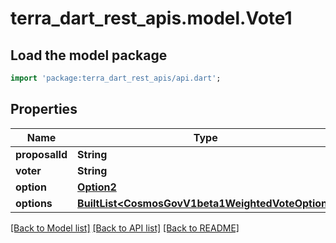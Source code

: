 # terra_dart_rest_apis.model.Vote1

## Load the model package
```dart
import 'package:terra_dart_rest_apis/api.dart';
```

## Properties
Name | Type | Description | Notes
------------ | ------------- | ------------- | -------------
**proposalId** | **String** |  | [optional] 
**voter** | **String** |  | [optional] 
**option** | [**Option2**](Option2.md) |  | [optional] 
**options** | [**BuiltList&lt;CosmosGovV1beta1WeightedVoteOption&gt;**](CosmosGovV1beta1WeightedVoteOption.md) |  | [optional] 

[[Back to Model list]](../README.md#documentation-for-models) [[Back to API list]](../README.md#documentation-for-api-endpoints) [[Back to README]](../README.md)



